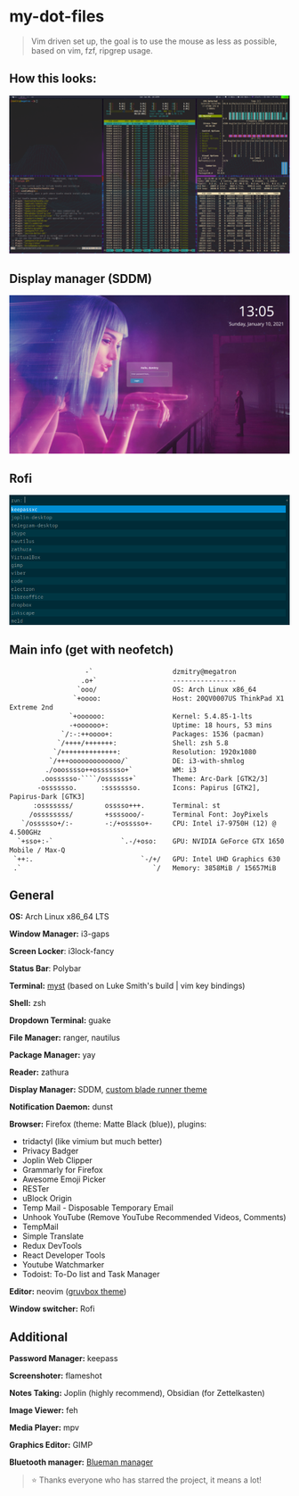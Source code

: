 # my-dot-files
> Vim driven set up, the goal is to use the mouse as less as possible, based on vim, fzf, ripgrep usage.  


## How this looks:
![Picture of a screen](./screen.png)

## Display manager (SDDM)
![Picture of a SDDM](./blade-runner-theme.png)

## Rofi
![Picture of rofi](./rofi.png)

## Main info (get with neofetch)
```
                   -`                    dzmitry@megatron
                  .o+`                   ----------------
                 `ooo/                   OS: Arch Linux x86_64
                `+oooo:                  Host: 20QV0007US ThinkPad X1 Extreme 2nd
               `+oooooo:                 Kernel: 5.4.85-1-lts
               -+oooooo+:                Uptime: 18 hours, 53 mins
             `/:-:++oooo+:               Packages: 1536 (pacman)
            `/++++/+++++++:              Shell: zsh 5.8
           `/++++++++++++++:             Resolution: 1920x1080
          `/+++ooooooooooooo/`           DE: i3-with-shmlog
         ./ooosssso++osssssso+`          WM: i3
        .oossssso-````/ossssss+`         Theme: Arc-Dark [GTK2/3]
       -osssssso.      :ssssssso.        Icons: Papirus [GTK2], Papirus-Dark [GTK3]
      :osssssss/        osssso+++.       Terminal: st
     /ossssssss/        +ssssooo/-       Terminal Font: JoyPixels
   `/ossssso+/:-        -:/+osssso+-     CPU: Intel i7-9750H (12) @ 4.500GHz
  `+sso+:-`                 `.-/+oso:    GPU: NVIDIA GeForce GTX 1650 Mobile / Max-Q
 `++:.                           `-/+/   GPU: Intel UHD Graphics 630
 .`                                 `/   Memory: 3858MiB / 15657MiB

```


## General
**OS:** Arch Linux x86_64 LTS

**Window Manager:** i3-gaps

**Screen Locker**: i3lock-fancy

**Status Bar**: Polybar

**Terminal:** [myst](https://github.com/funnydman/myst) (based on Luke Smith's build | vim key bindings)

**Shell:** zsh 

**Dropdown Terminal:** guake

**File Manager:** ranger, nautilus 

**Package Manager:** yay

**Reader:** zathura

**Display Manager:** SDDM, [custom blade runner theme](https://github.com/funnydman/blade-runner-theme)

**Notification Daemon:** dunst 

**Browser:** Firefox (theme: Matte Black (blue)), plugins: 
 - tridactyl (like vimium but much better)
 - Privacy Badger
 - Joplin Web Clipper
 - Grammarly for Firefox
 - Awesome Emoji Picker
 - RESTer
 - uBlock Origin
 - Temp Mail - Disposable Temporary Email
 - Unhook YouTube (Remove YouTube Recommended Videos, Comments)
 - TempMail
 - Simple Translate
 - Redux DevTools
 - React Developer Tools
 - Youtube Watchmarker
 - Todoist: To-Do list and Task Manager

**Editor:** neovim ([gruvbox theme](https://www.google.com/search?client=firefox-b-d&q=gruvbox))

**Window switcher:** Rofi

## Additional 

**Password Manager:** keepass

**Screenshoter:** flameshot

**Notes Taking:** Joplin (highly recommend), Obsidian (for Zettelkasten)

**Image Viewer:** feh

**Media Player:** mpv

**Graphics Editor:** GIMP

**Bluetooth manager:** [Blueman manager](https://wiki.archlinux.org/index.php/Blueman) 


> ⭐️ Thanks everyone who has starred the project, it means a lot!

